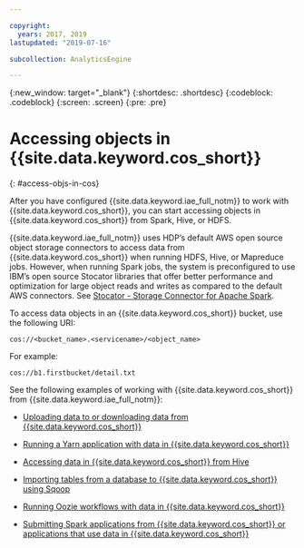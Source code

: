```yaml
---

copyright:
  years: 2017, 2019
lastupdated: "2019-07-16"

subcollection: AnalyticsEngine

---
```


<!-- Attribute definitions -->
{:new_window: target="_blank"}
{:shortdesc: .shortdesc}
{:codeblock: .codeblock}
{:screen: .screen}
{:pre: .pre}

# Accessing objects in {{site.data.keyword.cos_short}}
{: #access-objs-in-cos}

After you have configured {{site.data.keyword.iae_full_notm}} to work with {{site.data.keyword.cos_short}}, you can start accessing objects in {{site.data.keyword.cos_short}} from Spark, Hive, or HDFS.

{{site.data.keyword.iae_full_notm}} uses HDP’s default AWS open source object storage connectors to access data from {{site.data.keyword.cos_short}} when running HDFS, Hive, or Mapreduce jobs. However, when running Spark jobs, the system is preconfigured to use IBM’s open source Stocator libraries that offer better performance and optimization for large object reads and writes as compared to the default AWS connectors. See  [Stocator - Storage Connector for Apache Spark](https://github.com/SparkTC/stocator).

To access data objects in an {{site.data.keyword.cos_short}} bucket, use the following URI:
```
cos://<bucket_name>.<servicename>/<object_name>
```

For example:
```
cos://b1.firstbucket/detail.txt
```

See the following examples of working with {{site.data.keyword.cos_short}} from {{site.data.keyword.iae_full_notm}}:

- [Uploading data to or downloading data from {{site.data.keyword.cos_short}}](/docs/services/AnalyticsEngine?topic=AnalyticsEngine-data-movement-cos)

- [Running a Yarn application with data in {{site.data.keyword.cos_short}}](/docs/services/AnalyticsEngine?topic=AnalyticsEngine-run-hadoop-jobs#running-wordcount-on-data-in-object-storage)

- [Accessing data in {{site.data.keyword.cos_short}} from Hive](/docs/services/AnalyticsEngine?topic=AnalyticsEngine-working-with-hive#accessing-data-in-ibm-cloud-object-storage-from-hive)

- [Importing tables from a database to {{site.data.keyword.cos_short}} using Sqoop](/docs/services/AnalyticsEngine?topic=AnalyticsEngine-working-with-sqoop)

- [Running Oozie workflows with data in {{site.data.keyword.cos_short}}](/docs/services/AnalyticsEngine?topic=AnalyticsEngine-working-with-oozie)

- [Submitting Spark applications from {{site.data.keyword.cos_short}} or applications that use data in {{site.data.keyword.cos_short}}](/docs/services/AnalyticsEngine?topic=AnalyticsEngine-livy-api#submit-spark-applications-from-object-storage-or-on-data-in-object-stores)
